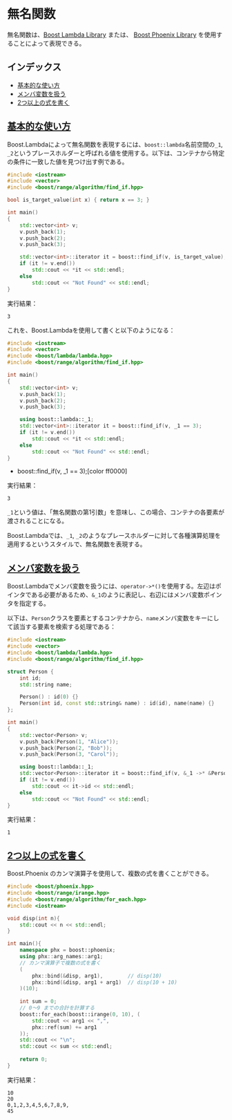 # 無名関数
無名関数は、[Boost Lambda Library](http://www.boost.org/doc/libs/release/doc/html/lambda.html) または、 [Boost Phoenix Library](http://www.boost.org/doc/libs/release/libs/phoenix/doc/html/index.html) を使用することによって表現できる。


## インデックス
- [基本的な使い方](#basic-usage)
- [メンバ変数を扱う](#member-variable)
- [2つ以上の式を書く](#multiple-expressions)


## <a name="basic-usage" href="#basic-usage">基本的な使い方</a>
Boost.Lambdaによって無名関数を表現するには、`boost::lambda`名前空間の`_1`, `_2`というプレースホルダーと呼ばれる値を使用する。以下は、コンテナから特定の条件に一致した値を見つけ出す例である。

```cpp example
#include <iostream>
#include <vector>
#include <boost/range/algorithm/find_if.hpp>

bool is_target_value(int x) { return x == 3; }

int main()
{
    std::vector<int> v;
    v.push_back(1);
    v.push_back(2);
    v.push_back(3);

    std::vector<int>::iterator it = boost::find_if(v, is_target_value);
    if (it != v.end())
        std::cout << *it << std::endl;
    else
        std::cout << "Not Found" << std::endl;
}
```

実行結果：
```
3
```

これを、Boost.Lambdaを使用して書くと以下のようになる：

```cpp example
#include <iostream>
#include <vector>
#include <boost/lambda/lambda.hpp>
#include <boost/range/algorithm/find_if.hpp>

int main()
{
    std::vector<int> v;
    v.push_back(1);
    v.push_back(2);
    v.push_back(3);

    using boost::lambda::_1;
    std::vector<int>::iterator it = boost::find_if(v, _1 == 3);
    if (it != v.end())
        std::cout << *it << std::endl;
    else
        std::cout << "Not Found" << std::endl;
}
```
* boost::find_if(v, _1 == 3);[color ff0000]

実行結果：
```
3
```

`_1`という値は、「無名関数の第1引数」を意味し、この場合、コンテナの各要素が渡されることになる。

Boost.Lambdaでは、`_1`, `_2`のようなプレースホルダーに対して各種演算処理を適用するというスタイルで、無名関数を表現する。


## <a name="member-variable" href="#member-variable">メンバ変数を扱う</a>
Boost.Lambdaでメンバ変数を扱うには、`operator->*()`を使用する。左辺はポインタである必要があるため、`&_1`のように表記し、右辺にはメンバ変数ポインタを指定する。

以下は、`Person`クラスを要素とするコンテナから、`name`メンバ変数をキーにして該当する要素を検索する処理である：

```cpp example
#include <iostream>
#include <vector>
#include <boost/lambda/lambda.hpp>
#include <boost/range/algorithm/find_if.hpp>

struct Person {
    int id;
    std::string name;

    Person() : id(0) {}
    Person(int id, const std::string& name) : id(id), name(name) {}
};

int main()
{
    std::vector<Person> v;
    v.push_back(Person(1, "Alice"));
    v.push_back(Person(2, "Bob"));
    v.push_back(Person(3, "Carol"));

    using boost::lambda::_1;
    std::vector<Person>::iterator it = boost::find_if(v, &_1 ->* &Person::name == "Alice");
    if (it != v.end())
        std::cout << it->id << std::endl;
    else
        std::cout << "Not Found" << std::endl;
}
```

実行結果：
```
1
```


## <a name="multiple-expressions" href="#multiple-expressions">2つ以上の式を書く</a>
Boost.Phoenix のカンマ演算子を使用して、複数の式を書くことができる。

```cpp example
#include <boost/phoenix.hpp>
#include <boost/range/irange.hpp>
#include <boost/range/algorithm/for_each.hpp>
#include <iostream>

void disp(int n){
    std::cout << n << std::endl;
}

int main(){
    namespace phx = boost::phoenix;
    using phx::arg_names::arg1;
    // カンマ演算子で複数の式を書く
    (
        phx::bind(&disp, arg1),        // disp(10)
        phx::bind(&disp, arg1 + arg1)  // disp(10 + 10)
    )(10);
    
    int sum = 0;
    // 0～9 までの合計を計算する
    boost::for_each(boost::irange(0, 10), (
        std::cout << arg1 << ",",
        phx::ref(sum) += arg1
    ));
    std::cout << "\n";
    std::cout << sum << std::endl;
    
    return 0;
}
```

実行結果：
```
10
20
0,1,2,3,4,5,6,7,8,9,
45
```

 
